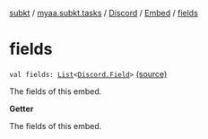 [subkt](../../../index.md) / [myaa.subkt.tasks](../../index.md) / [Discord](../index.md) / [Embed](index.md) / [fields](./fields.md)

# fields

`val fields: `[`List`](https://kotlinlang.org/api/latest/jvm/stdlib/kotlin.collections/-list/index.html)`<`[`Discord.Field`](../-field/index.md)`>` [(source)](https://github.com/Myaamori/SubKt/blob/0.1.10/src/main/kotlin/myaa/subkt/tasks/discordtask.kt#L334)

The fields of this embed.

**Getter**

The fields of this embed.

